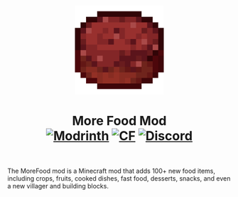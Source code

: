 <p align="center"><img src="./icon.png" alt="Logo" width="200"></p>
<h1 align="center">More Food Mod <br>
    <a href="https://modrinth.com/mod/morefoodmod"><img src="https://img.shields.io/modrinth/dt/morefoodmod?logo=modrinth&label=&suffix=%20&style=flat&color=242629&labelColor=5ca424&logoColor=1c1c1c" alt="Modrinth"></a>
    <a href="https://www.curseforge.com/minecraft/mc-mods/morefoodtogo"><img src="http://cf.way2muchnoise.eu/478997.svg" alt="CF"></a>
    <a  href="https://discord.com/invite/H7WWUz9wvN"><img src="https://img.shields.io/discord/1253112948868780082?color=5865f2&label=Discord&style=flat" alt="Discord"></a>
    <br><br>
</h1>
The MoreFood mod is a Minecraft mod that adds 100+ new food items, including crops, fruits, cooked dishes, fast food, desserts, snacks, and even a new villager and building blocks.
